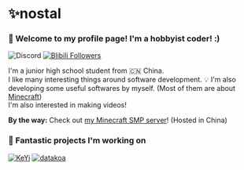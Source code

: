 # ✨nostal

### 👋 Welcome to my profile page! I'm a hobbyist coder! :)

![Discord](https://dcbadge.vercel.app/api/shield/620115565545259008?style=flat-square)
[![Blibili Followers](https://bilistats.lonelyion.com/followers?uid=238111550)](https://space.bilibili.com/238111550)

I'm a junior high school student from 🇨🇳 China. <br>
I like many interesting things around software development. 💡 I'm also developing some useful softwares by myself. (Most of them are about [Minecraft](http://minecraft.net/))<br>
I'm also interested in making videos!

**By the way:** Check out [my Minecraft SMP server](https://play.mcmod.cn/sv20186605.html)! (Hosted in China)

### 📝 Fantastic projects I'm working on

[![KeYi](https://github-readme-stats.vercel.app/api/pin/?username=KeYiMC&repo=KeYi)](https://github.com/KeYiMC/KeYi)
[![datakoa](https://github-readme-stats.vercel.app/api/pin/?username=PlutoMC-NEXT&repo=datakoa)](https://github.com/PlutoMC-NEXT/datakoa)
